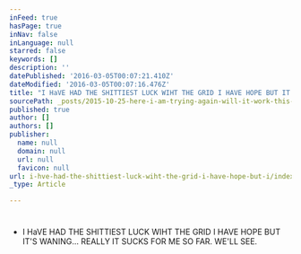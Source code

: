 ```yaml
---
inFeed: true
hasPage: true
inNav: false
inLanguage: null
starred: false
keywords: []
description: ''
datePublished: '2016-03-05T00:07:21.410Z'
dateModified: '2016-03-05T00:07:16.476Z'
title: "I HaVE HAD THE SHITTIEST LUCK WIHT THE GRID I HAVE HOPE BUT IT'S WANING... REALLY IT SUCKS FOR ME SO FAR. WE'LL SEE."
sourcePath: _posts/2015-10-25-here-i-am-trying-again-will-it-work-this-time-doubtfulhere.md
published: true
author: []
authors: []
publisher:
  name: null
  domain: null
  url: null
  favicon: null
url: i-hve-had-the-shittiest-luck-wiht-the-grid-i-have-hope-but-i/index.html
_type: Article

---
```

# 

* I HaVE HAD THE SHITTIEST LUCK WIHT THE GRID I HAVE HOPE BUT IT'S WANING... REALLY IT SUCKS FOR ME SO FAR. WE'LL SEE.